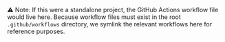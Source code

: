 ⚠️ Note: If this were a standalone project, the GitHub Actions workflow file would live here. Because workflow files must exist in the root `.github/workflows` directory, we symlink the relevant workflows here for reference purposes.